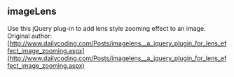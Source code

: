 ## imageLens

Use this jQuery plug-in to add lens style zooming effect to an image.
Original author: [http://www.dailycoding.com/Posts/imagelens__a_jquery_plugin_for_lens_effect_image_zooming.aspx](http://www.dailycoding.com/Posts/imagelens__a_jquery_plugin_for_lens_effect_image_zooming.aspx)


